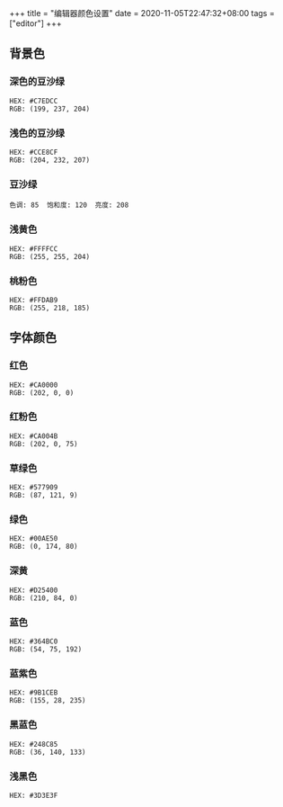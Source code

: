 +++
title = "编辑器颜色设置"
date = 2020-11-05T22:47:32+08:00
tags = ["editor"]
+++

## 背景色

### 深色的豆沙绿
```
HEX: #C7EDCC
RGB: (199, 237, 204)
```

### 浅色的豆沙绿
```
HEX: #CCE8CF
RGB: (204, 232, 207)
```

### 豆沙绿
```
色调: 85  饱和度: 120  亮度: 208
```

### 浅黄色
```
HEX: #FFFFCC
RGB: (255, 255, 204)
```

### 桃粉色
```
HEX: #FFDAB9
RGB: (255, 218, 185)
```

## 字体颜色

### 红色
```
HEX: #CA0000
RGB: (202, 0, 0)
```

### 红粉色
```
HEX: #CA004B
RGB: (202, 0, 75)
```

### 草绿色
```
HEX: #577909
RGB: (87, 121, 9)
```

### 绿色
```
HEX: #00AE50
RGB: (0, 174, 80)
```

### 深黄
```
HEX: #D25400
RGB: (210, 84, 0)
```

### 蓝色
```
HEX: #364BC0
RGB: (54, 75, 192)
```

### 蓝紫色
```
HEX: #9B1CEB
RGB: (155, 28, 235)
```

### 黑蓝色
```
HEX: #248C85
RGB: (36, 140, 133)
```

### 浅黑色
```
HEX: #3D3E3F
```

